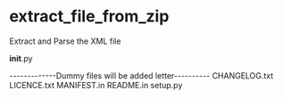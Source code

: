 # extract_file_from_zip
Extract and Parse the XML file


__init__.py

-------------Dummy files will be added letter----------
CHANGELOG.txt
LICENCE.txt
MANIFEST.in
README.in
setup.py

